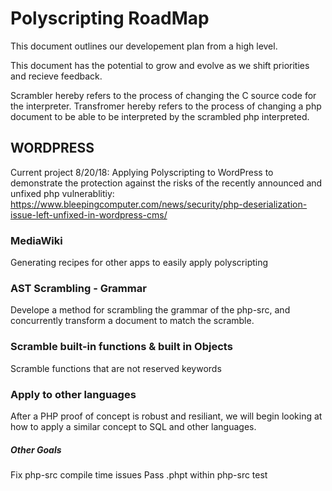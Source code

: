 # Polyscripting RoadMap

This document outlines our developement plan from a high level.

This document has the potential to grow and evolve as we shift priorities and recieve feedback.

Scrambler hereby refers to the process of changing the C source code for the interpreter.
Transfromer hereby refers to the process of changing a php document to be able to be interpreted by the scrambled php interpreted.

## WORDPRESS
Current project 8/20/18: 
Applying Polyscripting to WordPress to demonstrate the protection against the risks of the recently announced and unfixed php vulnerablitiy:
https://www.bleepingcomputer.com/news/security/php-deserialization-issue-left-unfixed-in-wordpress-cms/

### MediaWiki
Generating recipes for other apps to easily apply polyscripting


### AST Scrambling - Grammar
Develope a method for scrambling the grammar of the php-src, and concurrently transform a document to match the scramble.

### Scramble built-in functions & built in Objects
Scramble functions that are not reserved keywords

### Apply to other languages
After a PHP proof of concept is robust and resiliant, we will begin looking at how to apply a similar concept to SQL and other languages.


##### Other Goals
Fix php-src compile time issues 
Pass .phpt within php-src test
